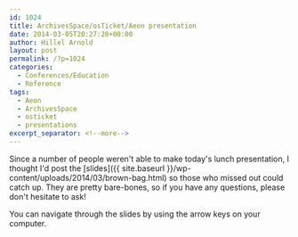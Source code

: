 ```yaml
---
id: 1024
title: ArchivesSpace/osTicket/Aeon presentation
date: 2014-03-05T20:27:28+00:00
author: Hillel Arnold
layout: post
permalink: /?p=1024
categories:
  - Conferences/Education
  - Reference
tags:
  - Aeon
  - ArchivesSpace
  - osticket
  - presentations
excerpt_separator: <!--more-->
---
```

Since a number of people weren't able to make today's lunch presentation, I thought I'd post the [slides]({{ site.baseurl }}/wp-content/uploads/2014/03/brown-bag.html) so those who missed out could catch up. They are pretty bare-bones, so if you have any questions, please don't hesitate to ask!

<!--more-->You can navigate through the slides by using the arrow keys on your computer.
